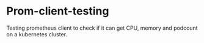 # Prom-client-testing
Testing prometheus client to check if it can get CPU, memory and podcount on a kubernetes cluster.
